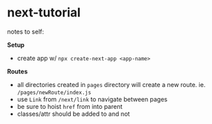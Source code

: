 # next-tutorial

notes to self:

**Setup**
- create app w/ `npx create-next-app <app-name>`


**Routes**
- all directories created in `pages` directory will create a new route. ie. `/pages/newRoute/index.js`
- use `Link` from `/next/link` to navigate between pages
- be sure to hoist `href` from <a> into parent <Link>
- classes/attr should be added to <a> and not <link>

